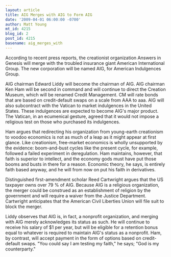 ```yaml
---
layout: article
title: AIG Merges with AIG to Form AIG
date: '2009-04-01 06:00:00 -0700'
author: Matt Young
mt_id: 4215
blog_id: 2
post_id: 4215
basename: aig_merges_with
---
```

According to recent press reports, the creationist organization Answers in Genesis will merge with the troubled insurance giant American International Group. The new corporation will be named AIG, for American Indulgences Group.

AIG chairman Edward Liddy will become the chairman of AIG.  AIG chairman Ken Ham will be second in command and will continue to direct the Creation Museum, which will be renamed Credit  Management. CM will rate bonds that are based on credit-default swaps on a scale from AAA to aaa.  AIG will also subcontract with the Vatican to market indulgences in the United States.  These indulgences are expected to become AIG's major product. The Vatican, in an ecumenical gesture, agreed that it would not impose a religious test on those who purchased its indulgences.

Ham argues that redirecting his organization from young-earth creationism to voodoo economics is not as much of a leap as it might appear at first glance. Like creationism, free-market economics is wholly unsupported by the evidence: boom-and-bust cycles like the present cycle, for example, followed a failed experiment in deregulation. Ham maintains, however, that faith is superior to intellect, and the economy gods must have put those booms and busts in there for a reason. Economic theory, he says, is entirely faith based anyway, and he will from now on put his faith in derivatives.

Distinguished first-amendment scholar Reed Cartwright argues that the US taxpayer owns over 79 % of AIG. Because AIG is a religious organization, the merger could be construed as an establishment of religion by the government and will require a waiver from the Justice Department. Cartwright anticipates that the American Civil Liberties Union will file suit to block the merger.

Liddy observes that AIG is, in fact, a nonprofit organization, and merging with AIG merely acknowledges its status as such. He will continue to receive his salary of $1 per year, but will be eligible for a retention bonus equal to whatever is required to maintain AIG's status as a nonprofit. Ham, by contrast, will accept payment in the form of options based on credit-default swaps. "You could say I am testing my faith," he says; "God is my counterparty."

